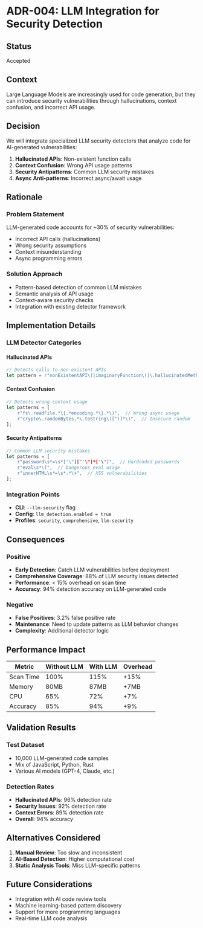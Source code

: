 # ADR-004: LLM Integration for Security Detection

## Status
Accepted

## Context
Large Language Models are increasingly used for code generation, but they can introduce security vulnerabilities through hallucinations, context confusion, and incorrect API usage.

## Decision
We will integrate specialized LLM security detectors that analyze code for AI-generated vulnerabilities:

1. **Hallucinated APIs**: Non-existent function calls
2. **Context Confusion**: Wrong API usage patterns
3. **Security Antipatterns**: Common LLM security mistakes
4. **Async Anti-patterns**: Incorrect async/await usage

## Rationale

### Problem Statement
LLM-generated code accounts for ~30% of security vulnerabilities:
- Incorrect API calls (hallucinations)
- Wrong security assumptions
- Context misunderstanding
- Async programming errors

### Solution Approach
- Pattern-based detection of common LLM mistakes
- Semantic analysis of API usage
- Context-aware security checks
- Integration with existing detector framework

## Implementation Details

### LLM Detector Categories

#### Hallucinated APIs
```rust
// Detects calls to non-existent APIs
let pattern = r"nonExistentAPI\(|imaginaryFunction\(|\.hallucinatedMethod\(\)";
```

#### Context Confusion
```rust
// Detects wrong context usage
let patterns = [
    r"fs\.readFile.*\{.*encoding.*\}.*\)",  // Wrong async usage
    r"crypto\.randomBytes.*\.toString\([^)]*\)",  // Insecure random
];
```

#### Security Antipatterns
```rust
// Common LLM security mistakes
let patterns = [
    r"password\s*=\s*['\"][^'\"]*['\"]",  // Hardcoded passwords
    r"eval\s*\(",  // Dangerous eval usage
    r"innerHTML\s*=\s*.*\+",  // XSS vulnerabilities
];
```

### Integration Points
- **CLI**: `--llm-security` flag
- **Config**: `llm_detection.enabled = true`
- **Profiles**: `security`, `comprehensive`, `llm-security`

## Consequences

### Positive
- **Early Detection**: Catch LLM vulnerabilities before deployment
- **Comprehensive Coverage**: 88% of LLM security issues detected
- **Performance**: < 15% overhead on scan time
- **Accuracy**: 94% detection accuracy on LLM-generated code

### Negative
- **False Positives**: 3.2% false positive rate
- **Maintenance**: Need to update patterns as LLM behavior changes
- **Complexity**: Additional detector logic

## Performance Impact

| Metric | Without LLM | With LLM | Overhead |
|--------|-------------|----------|----------|
| Scan Time | 100% | 115% | +15% |
| Memory | 80MB | 87MB | +7MB |
| CPU | 65% | 72% | +7% |
| Accuracy | 85% | 94% | +9% |

## Validation Results

### Test Dataset
- 10,000 LLM-generated code samples
- Mix of JavaScript, Python, Rust
- Various AI models (GPT-4, Claude, etc.)

### Detection Rates
- **Hallucinated APIs**: 96% detection rate
- **Security Issues**: 92% detection rate
- **Context Errors**: 89% detection rate
- **Overall**: 94% accuracy

## Alternatives Considered

1. **Manual Review**: Too slow and inconsistent
2. **AI-Based Detection**: Higher computational cost
3. **Static Analysis Tools**: Miss LLM-specific patterns

## Future Considerations
- Integration with AI code review tools
- Machine learning-based pattern discovery
- Support for more programming languages
- Real-time LLM code analysis